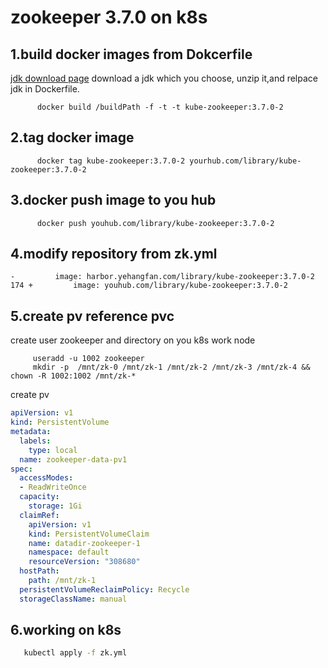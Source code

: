 # zookeeper 3.7.0 on k8s

## 1.build docker images from Dokcerfile
[jdk download page](https://adoptium.net/releases.html?variant=openjdk11&jvmVariant=hotspot)
     download a jdk which you choose, unzip it,and relpace jdk in Dockerfile.
```
      docker build /buildPath -f -t -t kube-zookeeper:3.7.0-2
```
## 2.tag docker image
```
      docker tag kube-zookeeper:3.7.0-2 yourhub.com/library/kube-zookeeper:3.7.0-2
```
## 3.docker push image to you hub
```
      docker push youhub.com/library/kube-zookeeper:3.7.0-2
```
## 4.modify repository from zk.yml
```
-         image: harbor.yehangfan.com/library/kube-zookeeper:3.7.0-2
174	+         image: youhub.com/library/kube-zookeeper:3.7.0-2

```

## 5.create pv reference pvc
 create  user zookeeper and directory on you k8s work node 
```shell
     useradd -u 1002 zookeeper
     mkdir -p  /mnt/zk-0 /mnt/zk-1 /mnt/zk-2 /mnt/zk-3 /mnt/zk-4 && chown -R 1002:1002 /mnt/zk-*
```
create pv     
```yaml
apiVersion: v1
kind: PersistentVolume
metadata:
  labels:
    type: local
  name: zookeeper-data-pv1
spec:
  accessModes:
  - ReadWriteOnce
  capacity:
    storage: 1Gi
  claimRef:
    apiVersion: v1
    kind: PersistentVolumeClaim
    name: datadir-zookeeper-1
    namespace: default
    resourceVersion: "308680"
  hostPath:
    path: /mnt/zk-1
  persistentVolumeReclaimPolicy: Recycle
  storageClassName: manual
```
## 6.working on k8s
```bash
   kubectl apply -f zk.yml
```
